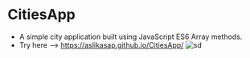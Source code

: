 # CitiesApp
- A simple city application built using JavaScript ES6 Array methods.
- Try here --> https://aslikasap.github.io/CitiesApp/
![sd](citiesapp.png)
